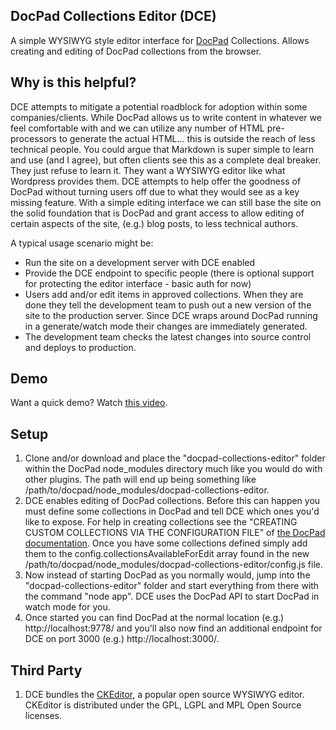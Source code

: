 ## DocPad Collections Editor (DCE) ##

A simple WYSIWYG style editor interface for [DocPad][1] Collections. Allows creating and editing of DocPad collections from the browser.

## Why is this helpful? ##

DCE attempts to mitigate a potential roadblock for adoption within some companies/clients.  While DocPad allows us to write content in whatever we feel comfortable with and we can utilize any number of HTML pre-processors to generate the actual HTML... this is outside the reach of less technical people.  You could argue that Markdown is super simple to learn and use (and I agree), but often clients see this as a complete deal breaker.  They just refuse to learn it.  They want a WYSIWYG editor like what Wordpress provides them.  DCE attempts to help offer the goodness of DocPad without turning users off due to what they would see as a key missing feature.  With a simple editing interface we can still base the site on the solid foundation that is DocPad and grant access to allow editing of certain aspects of the site, (e.g.) blog posts, to less technical authors.

A typical usage scenario might be:

 - Run the site on a development server with DCE enabled
 - Provide the DCE endpoint to specific people (there is optional support for protecting the editor interface - basic auth for now)
 - Users add and/or edit items in approved collections.  When they are done they tell the development team to push out a new version of the site to the production server.  Since DCE wraps around DocPad running in a generate/watch mode their changes are immediately generated.
 - The development team checks the latest changes into source control and deploys to production.

## Demo ##

Want a quick demo?  Watch [this video][2].

## Setup ##

 1. Clone and/or download and place the "docpad-collections-editor" folder within the DocPad node\_modules directory much like you would do with other plugins.  The path will end up being something like /path/to/docpad/node_modules/docpad-collections-editor.
 2. DCE enables editing of DocPad collections.  Before this can happen you must define some collections in DocPad and tell DCE which ones you'd like to expose.  For help in creating collections see the "CREATING CUSTOM COLLECTIONS VIA THE CONFIGURATION FILE" of [the DocPad documentation][3].  Once you have some collections defined simply add them to the config.collectionsAvailableForEdit array found in the new /path/to/docpad/node_modules/docpad-collections-editor/config.js file.
 3. Now instead of starting DocPad as you normally would, jump into the "docpad-collections-editor" folder and start everything from there with the command "node app".  DCE uses the DocPad API to start DocPad in watch mode for you.
 4. Once started you can find DocPad at the normal location (e.g.) http://localhost:9778/ and you'll also now find an additional endpoint for DCE on port 3000 (e.g.) http://localhost:3000/.

## Third Party ##

 1. DCE bundles the [CKEditor][4], a popular open source WYSIWYG editor.  CKEditor is distributed under the GPL, LGPL and MPL Open Source licenses.


  [1]: http://docpad.org/
  [2]: http://youtu.be/sWDkw-aj5zc
  [3]: http://docpad.org/docs/begin
  [4]: http://ckeditor.com/
